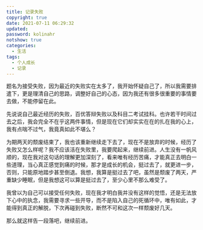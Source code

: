 ```yaml
---
title: 记录失败
copyright: true
date: 2021-07-11 06:29:32
updated:
password: kolinahr
notshow: true
categories:
  - 生活
tags:
  - 个人成长
  - 记录
---
```


题名为接受失败，因为最近的失败实在太多了，我开始怀疑自己了，所以我需要排遣下，更是理清自己的思路，调整好自己的心态，因为我还有很多很重要的事情要去做，不能停留在此。

先说说自己最近经历的失败，百优答辩失败以及科目二考试挂科。也许若干时间过去之后，我会完全不在乎这两件事情，但是现在它们却实实在在的扎在我的心上，我有点喘不过气，我竟真如此不堪么？

为期两天的颓废结束了，我也该重新继续走下去了，现在不是放弃的时候，经历了失败又怎么样呢？我不应该活在失败里，我要爬起来，继续前进。人生没有一帆风顺的，现在我对这句话的理解更加深刻了，看来唯有经历苦痛，才能真正去明白一些道理，当心真正感觉到痛的时候，那才是成长的机会，挺过去了，就更进一步，否则，只能原地踏步甚至倒退。我想，我算是挺过去了吧，虽然是颓废了两天，严重缺少睡眠，但是我想这可以算是挺过去了，至少心里不那么难受了。

我曾以为自己可以接受任何失败，现在我才明白我并没有这样的觉悟，还是无法放下心中的执念，我需要寻求一些开导，而不是陷入自己的死循环中，唯有如此，才能得到真正的解脱，下次再碰到失败，断然不可和这次一样颓废好几天。

那么就这样告一段落吧，继续前进。